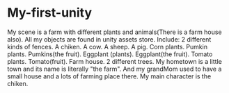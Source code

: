 # My-first-unity
My scene is a farm with different plants and animals(There is a farm house also). All my objects are found in unity assets store.
Include: 2 different kinds of fences. A chiken. A cow. A sheep. A pig. Corn plants. Pumkin plants. Pumkins(the fruit). Eggplant (plants). Eggplant(the fruit). Tomato plants. Tomato(fruit).
Farm house. 2 different trees.
My hometown is a little town and its name is literally "the farm". And my grandMom used to have a small house and a lots of farming place there.
My main character is the chiken.
